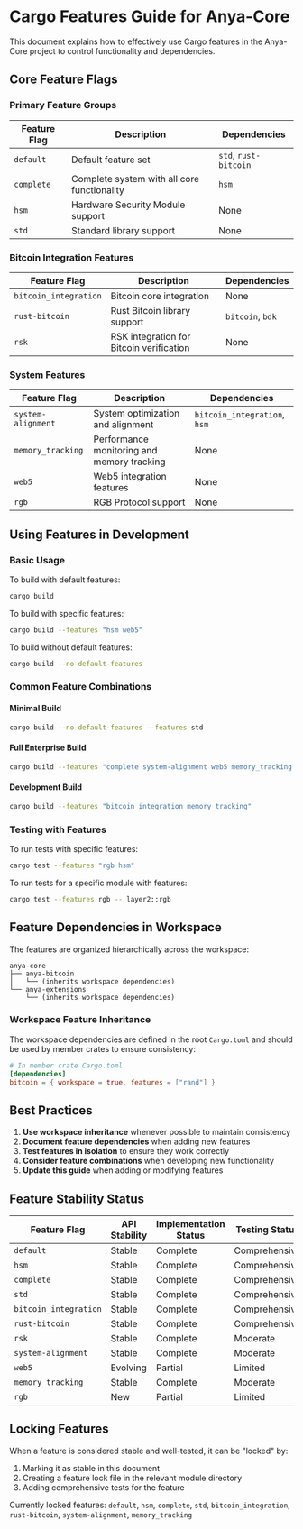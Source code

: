 # Cargo Features Guide for Anya-Core

This document explains how to effectively use Cargo features in the Anya-Core project to control functionality and dependencies.

## Core Feature Flags

### Primary Feature Groups

| Feature Flag | Description | Dependencies |
|--------------|-------------|--------------|
| `default` | Default feature set | `std`, `rust-bitcoin` |
| `complete` | Complete system with all core functionality | `hsm` |
| `hsm` | Hardware Security Module support | None |
| `std` | Standard library support | None |

### Bitcoin Integration Features

| Feature Flag | Description | Dependencies |
|--------------|-------------|--------------|
| `bitcoin_integration` | Bitcoin core integration | None |
| `rust-bitcoin` | Rust Bitcoin library support | `bitcoin`, `bdk` |
| `rsk` | RSK integration for Bitcoin verification | None |

### System Features

| Feature Flag | Description | Dependencies |
|--------------|-------------|--------------|
| `system-alignment` | System optimization and alignment | `bitcoin_integration`, `hsm` |
| `memory_tracking` | Performance monitoring and memory tracking | None |
| `web5` | Web5 integration features | None |
| `rgb` | RGB Protocol support | None |

## Using Features in Development

### Basic Usage

To build with default features:

```bash
cargo build
```

To build with specific features:

```bash
cargo build --features "hsm web5"
```

To build without default features:

```bash
cargo build --no-default-features
```

### Common Feature Combinations

#### Minimal Build

```bash
cargo build --no-default-features --features std
```

#### Full Enterprise Build

```bash
cargo build --features "complete system-alignment web5 memory_tracking rgb"
```

#### Development Build

```bash
cargo build --features "bitcoin_integration memory_tracking"
```

### Testing with Features

To run tests with specific features:

```bash
cargo test --features "rgb hsm"
```

To run tests for a specific module with features:

```bash
cargo test --features rgb -- layer2::rgb
```

## Feature Dependencies in Workspace

The features are organized hierarchically across the workspace:

```
anya-core
├── anya-bitcoin
│   └── (inherits workspace dependencies)
└── anya-extensions
    └── (inherits workspace dependencies)
```

### Workspace Feature Inheritance

The workspace dependencies are defined in the root `Cargo.toml` and should be used by member crates to ensure consistency:

```toml
# In member crate Cargo.toml
[dependencies]
bitcoin = { workspace = true, features = ["rand"] }
```

## Best Practices

1. **Use workspace inheritance** whenever possible to maintain consistency
2. **Document feature dependencies** when adding new features
3. **Test features in isolation** to ensure they work correctly
4. **Consider feature combinations** when developing new functionality
5. **Update this guide** when adding or modifying features

## Feature Stability Status

| Feature Flag | API Stability | Implementation Status | Testing Status |
|--------------|--------------|----------------------|----------------|
| `default` | Stable | Complete | Comprehensive |
| `hsm` | Stable | Complete | Comprehensive |
| `complete` | Stable | Complete | Comprehensive |
| `std` | Stable | Complete | Comprehensive |
| `bitcoin_integration` | Stable | Complete | Comprehensive |
| `rust-bitcoin` | Stable | Complete | Comprehensive |
| `rsk` | Stable | Complete | Moderate |
| `system-alignment` | Stable | Complete | Moderate |
| `web5` | Evolving | Partial | Limited |
| `memory_tracking` | Stable | Complete | Moderate |
| `rgb` | New | Partial | Limited |

## Locking Features

When a feature is considered stable and well-tested, it can be "locked" by:

1. Marking it as stable in this document
2. Creating a feature lock file in the relevant module directory
3. Adding comprehensive tests for the feature

Currently locked features: `default`, `hsm`, `complete`, `std`, `bitcoin_integration`, `rust-bitcoin`, `system-alignment`, `memory_tracking`
